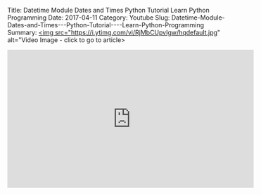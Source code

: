 Title: Datetime Module Dates and Times   Python Tutorial    Learn Python Programming
Date: 2017-04-11
Category: Youtube
Slug: Datetime-Module-Dates-and-Times---Python-Tutorial----Learn-Python-Programming
Summary: <a href="/Datetime-Module-Dates-and-Times---Python-Tutorial----Learn-Python-Programming.html"><img src="https://i.ytimg.com/vi/RjMbCUpvIgw/hqdefault.jpg" alt="Video Image - click to go to article></a>

<iframe width="560" height="315" src="https://www.youtube.com/embed/RjMbCUpvIgw" title="YouTube video player" frameborder="0" allow="accelerometer; autoplay; clipboard-write; encrypted-media; gyroscope; picture-in-picture" allowfullscreen></iframe>


